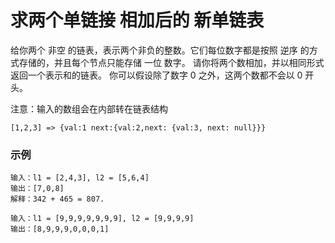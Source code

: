 # 求两个单链接 相加后的 新单链表

给你两个 非空 的链表，表示两个非负的整数。它们每位数字都是按照 逆序 的方式存储的，并且每个节点只能存储 一位 数字。
请你将两个数相加，并以相同形式返回一个表示和的链表。
你可以假设除了数字 0 之外，这两个数都不会以 0 开头。

注意：输入的数组会在内部转在链表结构
```
[1,2,3] => {val:1 next:{val:2,next: {val:3, next: null}}}
```

### 示例
```
输入：l1 = [2,4,3], l2 = [5,6,4]
输出：[7,0,8]
解释：342 + 465 = 807.

输入：l1 = [9,9,9,9,9,9,9], l2 = [9,9,9,9]
输出：[8,9,9,9,0,0,0,1]
```

[^]: 来源：力扣（LeetCode）链接：https://leetcode-cn.com/problems/add-two-numbers著作权归领扣网络所有。商业转载请联系官方授权，非商业转载请注明出处。